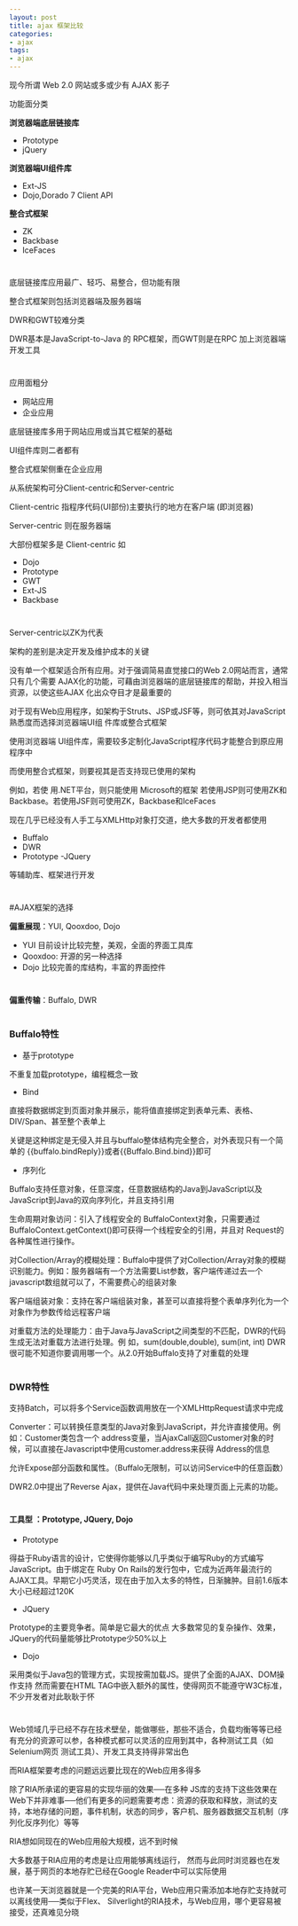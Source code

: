 ```yaml
---
layout: post
title: ajax 框架比较
categories:
- ajax
tags:
- ajax
---
```


现今所谓 Web 2.0 网站或多或少有 AJAX 影子 

功能面分类

**浏览器端底层链接库**

- Prototype
- jQuery

**浏览器端UI组件库**

- Ext-JS
- Dojo,Dorado 7 Client API

**整合式框架**

- ZK
- Backbase
- IceFaces

# 

底层链接库应用最广、轻巧、易整合，但功能有限

整合式框架则包括浏览器端及服务器端

DWR和GWT较难分类

DWR基本是JavaScript-to-Java 的 RPC框架，而GWT则是在RPC 加上浏览器端开发工具

# 

应用面粗分

- 网站应用
- 企业应用

底层链接库多用于网站应用或当其它框架的基础

UI组件库则二者都有

整合式框架侧重在企业应用

从系统架构可分Client-centric和Server-centric

Client-centric 指程序代码(UI部份)主要执行的地方在客户端 (即浏览器)

Server-centric 则在服务器端

大部份框架多是 Client-centric 如

- Dojo
- Prototype
- GWT
- Ext-JS
- Backbase

# 

Server-centric以ZK为代表

架构的差别是决定开发及维护成本的关键

没有单一个框架适合所有应用。对于强调简易直觉接口的Web 2.0网站而言，通常只有几个需要 AJAX化的功能，可藉由浏览器端的底层链接库的帮助，并投入相当资源，以使这些AJAX 化出众夺目才是最重要的

对于现有Web应用程序，如架构于Struts、JSP或JSF等，则可依其对JavaScript熟悉度而选择浏览器端UI组 件库或整合式框架

使用浏览器端 UI组件库，需要较多定制化JavaScript程序代码才能整合到原应用程序中

而使用整合式框架，则要视其是否支持现已使用的架构

例如，若使 用.NET平台，则只能使用 Microsoft的框架
若使用JSP则可使用ZK和Backbase。若使用JSF则可使用ZK，Backbase和IceFaces

现在几乎已经没有人手工与XMLHttp对象打交道，绝大多数的开发者都使用
- Buffalo
- DWR
- Prototype
-JQuery

等辅助库、框架进行开发

# 

#AJAX框架的选择

**偏重展现**：YUI, Qooxdoo, Dojo 

- YUI    目前设计比较完整，美观，全面的界面工具库 
- Qooxdoo:    开源的另一种选择 
- Dojo    比较完善的库结构，丰富的界面控件

# 

**偏重传输**：Buffalo, DWR

# 
### Buffalo特性

- 基于prototype
  
不重复加载prototype，编程概念一致

- Bind

直接将数据绑定到页面对象并展示，能将值直接绑定到表单元素、表格、 DIV/Span、甚至整个表单上

关键是这种绑定是无侵入并且与buffalo整体结构完全整合，对外表现只有一个简单的 {{buffalo.bindReply}}或者{{Buffalo.Bind.bind}}即可 

- 序列化

Buffalo支持任意对象，任意深度，任意数据结构的Java到JavaScript以及JavaScript到Java的双向序列化，并且支持引用

生命周期对象访问：引入了线程安全的 BuffaloContext对象，只需要通过BuffaloContext.getContext()即可获得一个线程安全的引用，并且对 Request的各种属性进行操作。 

对Collection/Array的模糊处理：Buffalo中提供了对Collection/Array对象的模糊识别能力。例如：服务器端有一个方法需要List参数，客户端传递过去一个javascript数组就可以了，不需要费心的组装对象

客户端组装对象：支持在客户端组装对象，甚至可以直接将整个表单序列化为一个对象作为参数传给远程客户端 

对重载方法的处理能力：由于Java与JavaScript之间类型的不匹配，DWR的代码生成无法对重载方法进行处理。例 如，sum(double,double), sum(int, int) DWR很可能不知道你要调用哪一个。从2.0开始Buffalo支持了对重载的处理

# 

### DWR特性 

支持Batch，可以将多个Service函数调用放在一个XMLHttpRequest请求中完成

Converter：可以转换任意类型的Java对象到JavaScript，并允许直接使用。例如：Customer类包含一个 address变量，当AjaxCall返回Customer对象的时候，可以直接在Javascript中使用customer.address来获得 Address的信息

允许Expose部分函数和属性。（Buffalo无限制，可以访问Service中的任意函数） 

DWR2.0中提出了Reverse Ajax，提供在Java代码中来处理页面上元素的功能。

# 


#### 工具型 ：Prototype, JQuery, Dojo 

- Prototype

得益于Ruby语言的设计，它使得你能够以几乎类似于编写Ruby的方式编写JavaScript。由于绑定在 Ruby On Rails的发行包中，它成为近两年最流行的AJAX工具。早期它小巧灵活，现在由于加入太多的特性，日渐臃肿。目前1.6版本大小已经超过120K

- JQuery

Prototype的主要竞争者。简单是它最大的优点
大多数常见的复杂操作、效果，JQuery的代码量能够比Prototype少50%以上

- Dojo

采用类似于Java包的管理方式，实现按需加载JS。提供了全面的AJAX、DOM操作支持
然而需要在HTML TAG中嵌入额外的属性，使得网页不能遵守W3C标准，不少开发者对此耿耿于怀

# 

   Web领域几乎已经不存在技术壁垒，能做哪些，那些不适合，负载均衡等等已经有充分的资源可以参，各种模式都可以灵活的应用到其中，各种测试工具（如Selenium网页 测试工具）、开发工具支持得非常出色

   而RIA框架要考虑的问题远远要比现在的Web应用多得多

   除了RIA所承诺的更容易的实现华丽的效果──在多种 JS库的支持下这些效果在Web下并非难事──他们有更多的问题需要考虑：资源的获取和释放，测试的支持，本地存储的问题，事件机制，状态的同步，客户机、服务器数据交互机制（序列化反序列化）等等

   RIA想如同现在的Web应用般大规模，远不到时候

   大多数基于RIA应用的考虑是让应用能够离线运行， 然而与此同时浏览器也在发展，基于网页的本地存贮已经在Google Reader中可以实际使用

   也许某一天浏览器就是一个完美的RIA平台，Web应用只需添加本地存贮支持就可以离线使用──类似于Flex、 Silverlight的RIA技术，与Web应用，哪个更容易被接受，还真难见分晓
